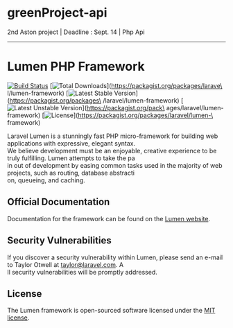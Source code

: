 # greenProject-api
2nd Aston project | Deadline : Sept. 14 | Php Api

----------------------------------------------

# Lumen PHP Framework

[![Build Status](https://travis-ci.org/laravel/lumen-framework.svg)](https://travis-ci.org/laravel/lumen-framework)
[![Total Downloads](https://poser.pugx.org/laravel/lumen-framework/d/total.svg)](https://packagist.org/packages/larave\
l/lumen-framework)
[![Latest Stable Version](https://poser.pugx.org/laravel/lumen-framework/v/stable.svg)](https://packagist.org/packages\
/laravel/lumen-framework)
[![Latest Unstable Version](https://poser.pugx.org/laravel/lumen-framework/v/unstable.svg)](https://packagist.org/pack\
ages/laravel/lumen-framework)
[![License](https://poser.pugx.org/laravel/lumen-framework/license.svg)](https://packagist.org/packages/laravel/lumen-\
framework)

Laravel Lumen is a stunningly fast PHP micro-framework for building web applications with expressive, elegant syntax. \
We believe development must be an enjoyable, creative experience to be truly fulfilling. Lumen attempts to take the pa\
in out of development by easing common tasks used in the majority of web projects, such as routing, database abstracti\
on, queueing, and caching.

## Official Documentation

Documentation for the framework can be found on the [Lumen website](https://lumen.laravel.com/docs).

## Security Vulnerabilities

If you discover a security vulnerability within Lumen, please send an e-mail to Taylor Otwell at taylor@laravel.com. A\
ll security vulnerabilities will be promptly addressed.

## License

The Lumen framework is open-sourced software licensed under the [MIT license](https://opensource.org/licenses/MIT).
